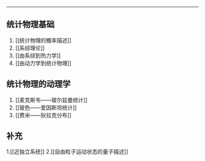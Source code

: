 

-----
## 统计物理基础
1. [[统计物理的概率描述]]
2. [[系综理论]]
3. [[由系综到热力学]]
4. [[由动力学到统计物理]]

## 统计物理的动理学
1. [[麦克斯韦——玻尔兹曼统计]]
2. [[玻色——爱因斯坦统计]]
3. [[费米——狄拉克分布]]

## 补充
1.[[近独立系统]]
2.[[自由粒子运动状态的量子描述]]